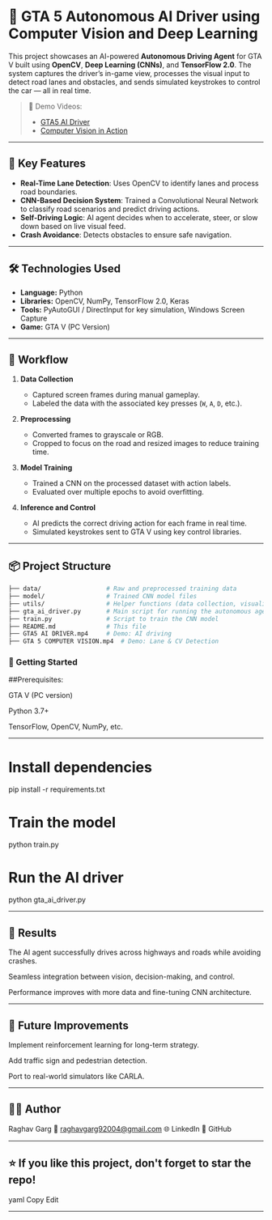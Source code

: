 # 🚗 GTA 5 Autonomous AI Driver using Computer Vision and Deep Learning

This project showcases an AI-powered **Autonomous Driving Agent** for GTA V built using **OpenCV**, **Deep Learning (CNNs)**, and **TensorFlow 2.0**. The system captures the driver’s in-game view, processes the visual input to detect road lanes and obstacles, and sends simulated keystrokes to control the car — all in real time.

> 🎥 Demo Videos:
> - [GTA5 AI Driver](./GTA5%20AI%20DRIVER.mp4)
> - [Computer Vision in Action](./GTA%205%20COMPUTER%20VISION.mp4)

---

## 🧠 Key Features

- **Real-Time Lane Detection**: Uses OpenCV to identify lanes and process road boundaries.
- **CNN-Based Decision System**: Trained a Convolutional Neural Network to classify road scenarios and predict driving actions.
- **Self-Driving Logic**: AI agent decides when to accelerate, steer, or slow down based on live visual feed.
- **Crash Avoidance**: Detects obstacles to ensure safe navigation.

---

## 🛠️ Technologies Used

- **Language:** Python
- **Libraries:** OpenCV, NumPy, TensorFlow 2.0, Keras
- **Tools:** PyAutoGUI / DirectInput for key simulation, Windows Screen Capture
- **Game:** GTA V (PC Version)

---

## 🧪 Workflow

1. **Data Collection**  
   - Captured screen frames during manual gameplay.
   - Labeled the data with the associated key presses (`W`, `A`, `D`, etc.).

2. **Preprocessing**  
   - Converted frames to grayscale or RGB.
   - Cropped to focus on the road and resized images to reduce training time.

3. **Model Training**  
   - Trained a CNN on the processed dataset with action labels.
   - Evaluated over multiple epochs to avoid overfitting.

4. **Inference and Control**  
   - AI predicts the correct driving action for each frame in real time.
   - Simulated keystrokes sent to GTA V using key control libraries.

---

## 📦 Project Structure

```bash
├── data/                  # Raw and preprocessed training data
├── model/                 # Trained CNN model files
├── utils/                 # Helper functions (data collection, visualization)
├── gta_ai_driver.py       # Main script for running the autonomous agent
├── train.py               # Script to train the CNN model
├── README.md              # This file
├── GTA5 AI DRIVER.mp4     # Demo: AI driving
├── GTA 5 COMPUTER VISION.mp4  # Demo: Lane & CV Detection
```

### 🚀 Getting Started

##Prerequisites:

GTA V (PC version)

Python 3.7+

TensorFlow, OpenCV, NumPy, etc.

---

# Install dependencies
pip install -r requirements.txt

# Train the model
python train.py

# Run the AI driver
python gta_ai_driver.py

---

## 🏁 Results
The AI agent successfully drives across highways and roads while avoiding crashes.

Seamless integration between vision, decision-making, and control.

Performance improves with more data and fine-tuning CNN architecture.

---

## 🤖 Future Improvements
Implement reinforcement learning for long-term strategy.

Add traffic sign and pedestrian detection.

Port to real-world simulators like CARLA.

---

## 🙋‍♂️ Author
Raghav Garg
📧 raghavgarg92004@gmail.com
🌐 LinkedIn
🐙 GitHub

---

## ⭐ If you like this project, don't forget to star the repo!
yaml
Copy
Edit

---


